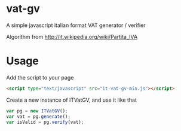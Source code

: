 # vat-gv
A simple javascript italian format VAT generator / verifier


Algorithm from http://it.wikipedia.org/wiki/Partita_IVA

# Usage

Add the script to your page
```html
<script type="text/javascript" src="it-vat-gv-min.js"></script>
```

Create a new instance of ITVatGV, and use it like that
```javascript
var pg = new ITVatGV();
var vat = pg.generate();
var isValid = pg.verify(vat);
```
